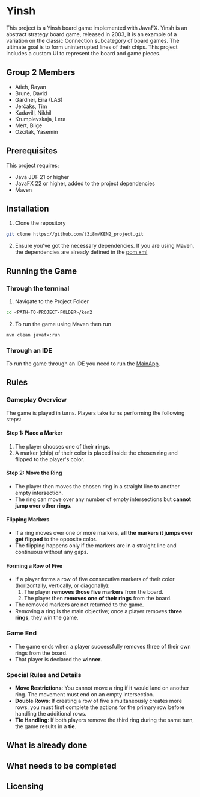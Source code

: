 
# Yinsh


This project is a Yinsh board game implemented with JavaFX. Yinsh is an abstract strategy board game, released in 2003, it is an example of a variation on the classic Connection subcategory of board games. The ultimate goal is to form uninterrupted lines of their chips. This project includes a custom UI to represent the board and game pieces.

## Group 2 Members
- Atieh, Rayan
- Brune, David
- Gardner, Eira (LAS)
- Jerčaks, Tim
- Kadavill, Nikhil
- Krumplevskaja, Lera
- Mert, Bilge
- Ozcitak, Yasemin

## Prerequisites
This project requires;

- Java JDF 21 or higher
- JavaFX 22 or higher, added to the project dependencies
- Maven


## Installation

1. Clone the repository
```bash
git clone https://github.com/t3i8m/KEN2_project.git
```
2. Ensure you've got the necessary dependencies. If you are using Maven, the dependencies are already defined in the [pom.xml](https://github.com/t3i8m/KEN2_project/blob/main/ken2/pom.xml)

## Running the Game
### Through the terminal
1. Navigate to the Project Folder
```bash
cd <PATH-TO-PROJECT-FOLDER>/ken2
```
2. To run the game using Maven then run
```bash
mvn clean javafx:run
```

### Through an IDE
To run the game through an IDE you need to run the [MainApp](https://github.com/t3i8m/KEN2_project/blob/main/ken2/src/main/java/com/ken2/ui/MainApp.java).


## Rules
### Gameplay Overview
The game is played in turns. Players take turns performing the following steps:

#### **Step 1: Place a Marker**
1. The player chooses one of their **rings**.
2. A marker (chip) of their color is placed inside the chosen ring and flipped to the player's color.

#### **Step 2: Move the Ring**
- The player then moves the chosen ring in a straight line to another empty intersection.
- The ring can move over any number of empty intersections but **cannot jump over other rings**.

#### **Flipping Markers**
- If a ring moves over one or more markers, **all the markers it jumps over get flipped** to the opposite color.
- The flipping happens only if the markers are in a straight line and continuous without any gaps.

#### **Forming a Row of Five**
- If a player forms a row of five consecutive markers of their color (horizontally, vertically, or diagonally):
  1. The player **removes those five markers** from the board.
  2. The player then **removes one of their rings** from the board.
- The removed markers are not returned to the game.
- Removing a ring is the main objective; once a player removes **three rings**, they win the game.

### **Game End**
- The game ends when a player successfully removes three of their own rings from the board.
- That player is declared the **winner**.

### **Special Rules and Details**
- **Move Restrictions**: You cannot move a ring if it would land on another ring. The movement must end on an empty intersection.
- **Double Rows**: If creating a row of five simultaneously creates more rows, you must first complete the actions for the primary row before handling the additional rows.
- **Tie Handling**: If both players remove the third ring during the same turn, the game results in a **tie**.

## What is already done

## What needs to be completed

## Licensing 